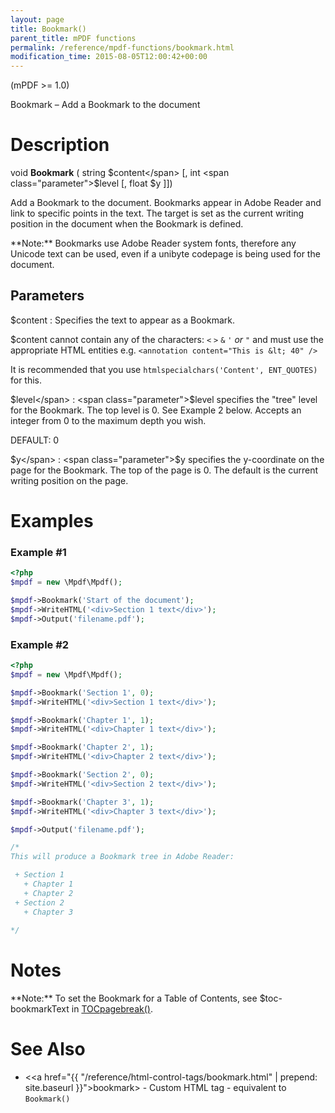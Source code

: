 ```yaml
---
layout: page
title: Bookmark()
parent_title: mPDF functions
permalink: /reference/mpdf-functions/bookmark.html
modification_time: 2015-08-05T12:00:42+00:00
---
```


(mPDF >= 1.0)

Bookmark – Add a Bookmark to the document

# Description

void **Bookmark** ( 
string <span class="parameter">$content</span> 
[, int <span class="parameter">$level</span> 
[, float <span class="parameter">$y</span> 
]])

Add a Bookmark to the document. Bookmarks appear in Adobe Reader and link to specific points in the text. 
The target is set as the current writing position in the document when the Bookmark is defined.

<div class="alert alert-info" role="alert" markdown="1">
  **Note:** Bookmarks use Adobe Reader system fonts, therefore any Unicode text can be used, even 
  if a unibyte codepage is being used for the document.
</div>

## Parameters

<span class="parameter">$content</span>
: Specifies the text to appear as a Bookmark.

  <span class="parameter">$content</span> cannot contain any of the characters: `<` `>` `&` `'` *or* `"` and must use 
  the appropriate HTML entities e.g. `<annotation content="This is &lt; 40" />`

  It is recommended that you use `htmlspecialchars('Content', ENT_QUOTES)` for this.

<span class="parameter">$level</span>
: <span class="parameter">$level</span> specifies the "tree" level for the Bookmark. The top level is 0. See Example 2 
  below. Accepts an integer from 0 to the maximum depth you wish.

  <span class="smallblock">DEFAULT</span>: 0

<span class="parameter">$y</span>
: <span class="parameter">$y</span> specifies the y-coordinate on the page for the Bookmark. The top of the page is 0. 
  The default is the current writing position on the page.


# Examples

### Example #1

```php
<?php
$mpdf = new \Mpdf\Mpdf();

$mpdf->Bookmark('Start of the document');
$mpdf->WriteHTML('<div>Section 1 text</div>');
$mpdf->Output('filename.pdf');

```

### Example #2

```php
<?php
$mpdf = new \Mpdf\Mpdf();

$mpdf->Bookmark('Section 1', 0);
$mpdf->WriteHTML('<div>Section 1 text</div>');

$mpdf->Bookmark('Chapter 1', 1);
$mpdf->WriteHTML('<div>Chapter 1 text</div>');

$mpdf->Bookmark('Chapter 2', 1);
$mpdf->WriteHTML('<div>Chapter 2 text</div>');

$mpdf->Bookmark('Section 2', 0);
$mpdf->WriteHTML('<div>Section 2 text</div>');

$mpdf->Bookmark('Chapter 3', 1);
$mpdf->WriteHTML('<div>Chapter 3 text</div>');

$mpdf->Output('filename.pdf');

/*
This will produce a Bookmark tree in Adobe Reader:

 + Section 1
   + Chapter 1
   + Chapter 2
 + Section 2
   + Chapter 3
   
*/

```

# Notes

<div class="alert alert-info" role="alert" markdown="1">
  **Note:** To set the Bookmark for a Table of Contents, see <span class="parameter">$toc-bookmarkText</span> 
  in <a href="{{ "/reference/mpdf-functions/tocpagebreak.html" | prepend: site.baseurl }}">TOCpagebreak()</a>.
</div>

# See Also

 * &lt;<a href="{{ "/reference/html-control-tags/bookmark.html" | prepend: site.baseurl }}">bookmark</a>&gt; - Custom HTML tag - equivalent to `Bookmark()`
